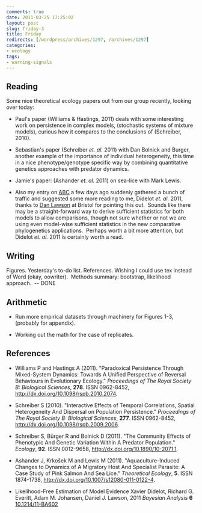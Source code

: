 ```yaml
---
comments: true
date: 2011-03-25 17:25:02
layout: post
slug: friday-3
title: Friday
redirects: [/wordpress/archives/1297, /archives/1297]
categories:
- ecology
tags:
- warning-signals
---
```


## Reading


Some nice theoretical ecology papers out from our group recently, looking over today:



	
  * Paul's paper (Williams & Hastings, 2011) deals with some interesting work on persistence in complex models, (stochastic systems of mixture models), curious how it compares to the conclusions of (Schreiber, 2010).

	
  * Sebastian's paper (Schreiber _et. al._ 2011) with Dan Bolnick and Burger, another example of the importance of individual heterogeneity, this time in a nice phenotype/genotype specific way by combining quantitative genetics approaches with predator dynamics.

	
  * Jamie's paper: (Ashander _et. al._ 2011) on sea-lice with Mark Lewis.

	
  * Also my entry on [ABC](http://www.carlboettiger.info/archives/1221) a few days ago suddenly gathered a bunch of traffic and suggested some more reading to me, Didelot _et. al._ 2011, thanks to [Dan Lawson](http://www.maths.bris.ac.uk/~madjl/) at Bristol for pointing this out.  Sounds like there may be a straight-forward way to derive sufficient statistics for both models to allow comparisons, though not sure whether or not we are using even model-wise sufficient statistics in the new comparative phylogenetics applications.  Perhaps worth a bit more attention, but Didelot _et. al._ 2011 is certainly worth a read.




## Writing


Figures. Yesterday's to-do list. References. Wishing I could use tex instead of Word (okay, oowriter).  ﻿Methods summary: bootstrap, likelihood approach.  -- DONE


## Arithmetic





	
  * Run more empirical datasets through machinery for Figures 1-3, (probably for appendix).

	
  * Working out the math for the case of replicates.




## References


- Williams P and Hastings A (2011).
"Paradoxical Persistence Through Mixed-System Dynamics: Towards A Unified Perspective of Reversal Behaviours in Evolutionary Ecology."
*Proceedings of The Royal Society B: Biological Sciences*, **278**.
ISSN 0962-8452, <a href="http://dx.doi.org/10.1098/rspb.2010.2074">http://dx.doi.org/10.1098/rspb.2010.2074</a>.

- Schreiber S (2010).
"Interactive Effects of Temporal Correlations, Spatial Heterogeneity And Dispersal on Population Persistence."
*Proceedings of The Royal Society B: Biological Sciences*, **277**.
ISSN 0962-8452, <a href="http://dx.doi.org/10.1098/rspb.2009.2006">http://dx.doi.org/10.1098/rspb.2009.2006</a>.

- Schreiber S, Bürger R and Bolnick D (2011).
"The Community Effects of Phenotypic And Genetic Variation Within A Predator Population."
*Ecology*, **92**.
ISSN 0012-9658, <a href="http://dx.doi.org/10.1890/10-2071.1">http://dx.doi.org/10.1890/10-2071.1</a>.

- Ashander J, Krkošek M and Lewis M (2011).
"Aquaculture-Induced Changes to Dynamics of A Migratory Host And Specialist Parasite: A Case Study of Pink Salmon And Sea Lice."
*Theoretical Ecology*, **5**.
ISSN 1874-1738, <a href="http://dx.doi.org/10.1007/s12080-011-0122-4">http://dx.doi.org/10.1007/s12080-011-0122-4</a>.



-  Likelihood-Free Estimation of Model Evidence Xavier Didelot, Richard G. Everitt, Adam M. Johansen, Daniel J. Lawson,  2011 *Bayesian Analysis* **6**    [10.1214/11-BA602](http://dx.doi.org/10.1214/11-BA602)
